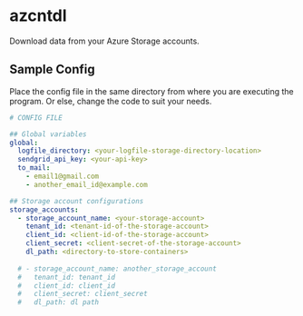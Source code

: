 # azcntdl
Download data from your Azure Storage accounts.

## Sample Config
Place the config file in the same directory from where you are executing the program.
Or else, change the code to suit your needs.

```yaml
# CONFIG FILE

## Global variables
global:
  logfile_directory: <your-logfile-storage-directory-location>
  sendgrid_api_key: <your-api-key>
  to_mail:
    - email1@gmail.com
    - another_email_id@example.com

## Storage account configurations
storage_accounts:
  - storage_account_name: <your-storage-account>
    tenant_id: <tenant-id-of-the-storage-account>
    client_id: <client-id-of-the-storage-account>
    client_secret: <client-secret-of-the-storage-account>
    dl_path: <directory-to-store-containers>
  
  # - storage_account_name: another_storage_account
  #   tenant_id: tenant_id
  #   client_id: client_id
  #   client_secret: client_secret
  #   dl_path: dl path
```